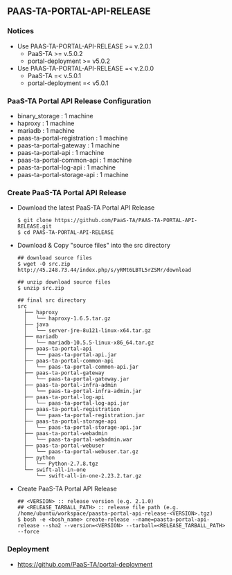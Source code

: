 ## PAAS-TA-PORTAL-API-RELEASE     

### Notices     
  - Use PAAS-TA-PORTAL-API-RELEASE >= v.2.0.1    
    - PaaS-TA >= v.5.0.2    
    - portal-deployment >= v5.0.2    
  - Use PAAS-TA-PORTAL-API-RELEASE =< v.2.0.0    
    - PaaS-TA =< v.5.0.1   
    - portal-deployment =< v5.0.1    

### PaaS-TA Portal API Release Configuration   

  - binary_storage : 1 machine   
  - haproxy : 1 machine   
  - mariadb : 1 machine   
  - paas-ta-portal-registration : 1 machine   
  - paas-ta-portal-gateway : 1 machine   
  - paas-ta-portal-api : 1 machine   
  - paas-ta-portal-common-api : 1 machine   
  - paas-ta-portal-log-api : 1 machine   
  - paas-ta-portal-storage-api : 1 machine   

### Create PaaS-TA Portal API Release   
  - Download the latest PaaS-TA Portal API Release   
    ```   
    $ git clone https://github.com/PaaS-TA/PAAS-TA-PORTAL-API-RELEASE.git   
    $ cd PAAS-TA-PORTAL-API-RELEASE   
    ```
  - Download & Copy "source files" into the src directory   
    ```   
    ## download source files      
    $ wget -O src.zip http://45.248.73.44/index.php/s/yRMt6LBTL5rZSMr/download   
         
    ## unzip download source files   
    $ unzip src.zip   

    ## final src directory   
    src   
      ├── haproxy   
      │   └── haproxy-1.6.5.tar.gz   
      ├── java   
      │   └── server-jre-8u121-linux-x64.tar.gz   
      ├── mariadb   
      │   └── mariadb-10.5.5-linux-x86_64.tar.gz   
      ├── paas-ta-portal-api   
      │   └── paas-ta-portal-api.jar   
      ├── paas-ta-portal-common-api   
      │   └── paas-ta-portal-common-api.jar   
      ├── paas-ta-portal-gateway   
      │   └── paas-ta-portal-gateway.jar   
      ├── paas-ta-portal-infra-admin   
      │   └── paas-ta-portal-infra-admin.jar   
      ├── paas-ta-portal-log-api   
      │   └── paas-ta-portal-log-api.jar   
      ├── paas-ta-portal-registration   
      │   └── paas-ta-portal-registration.jar   
      ├── paas-ta-portal-storage-api   
      │   └── paas-ta-portal-storage-api.jar   
      ├── paas-ta-portal-webadmin   
      │   └── paas-ta-portal-webadmin.war   
      ├── paas-ta-portal-webuser   
      │   └── paas-ta-portal-webuser.tar.gz   
      ├── python   
      │   └── Python-2.7.8.tgz   
      └── swift-all-in-one   
          └── swift-all-in-one-2.23.2.tar.gz   
    ```   
  - Create PaaS-TA Portal API Release   
    ```   
    ## <VERSION> :: release version (e.g. 2.1.0)   
    ## <RELEASE_TARBALL_PATH> :: release file path (e.g. /home/ubuntu/workspace/paasta-portal-api-release-<VERSION>.tgz)   
    $ bosh -e <bosh_name> create-release --name=paasta-portal-api-release --sha2 --version=<VERSION> --tarball=<RELEASE_TARBALL_PATH> --force   
    ```   
### Deployment
- https://github.com/PaaS-TA/portal-deployment   
